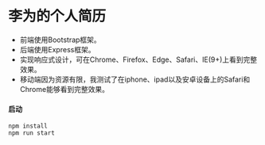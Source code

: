 # 李为的个人简历        
 - 前端使用Bootstrap框架。         
 - 后端使用Express框架。        
 - 实现响应式设计，可在Chrome、Firefox、Edge、Safari、IE(9+)上看到完整效果。            
 - 移动端因为资源有限，我测试了在iphone、ipad以及安卓设备上的Safari和Chrome能够看到完整效果。       

#### 启动          

```
npm install
npm run start
```
